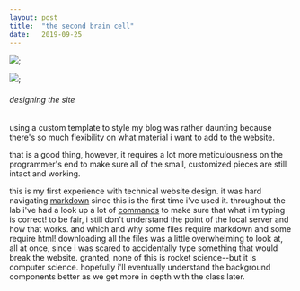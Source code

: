 ```yaml
---
layout: post
title:  "the second brain cell"
date:   2019-09-25
---
```


![](https://66.media.tumblr.com/fd120245c7d579b9138412e27521083f/tumblr_inline_nihdiyGuT71rtan47.jpg);

![](http://i.imgur.com/XuyLGPb.jpg );

###### designing the site

using a custom template to style my blog was rather daunting because there's so much flexibility on what material i want to add to the website.

that is a good thing, however, it requires a lot more meticulousness on the programmer's end to make sure all of the small, customized pieces are still intact and working.

this is my first experience with technical website design. it was hard navigating [markdown](https://www.ultraedit.com/company/blog/community/what-is-markdown-why-use-it.html) since this is the first time i've used it. throughout the lab i've had a look up a lot of [commands](https://github.com/adam-p/markdown-here/wiki/Markdown-Cheatsheet) to make sure that what i'm typing is correct! to be fair, i still don't understand the point of the local server and how that works. and which and why some files require markdown and some require html! downloading all the files was a little overwhelming to look at, all at once, since i was scared to accidentally type something that would break the website. granted, none of this is rocket science--but it is computer science. hopefully i'll eventually understand the background components better as we get more in depth with the class later. 
